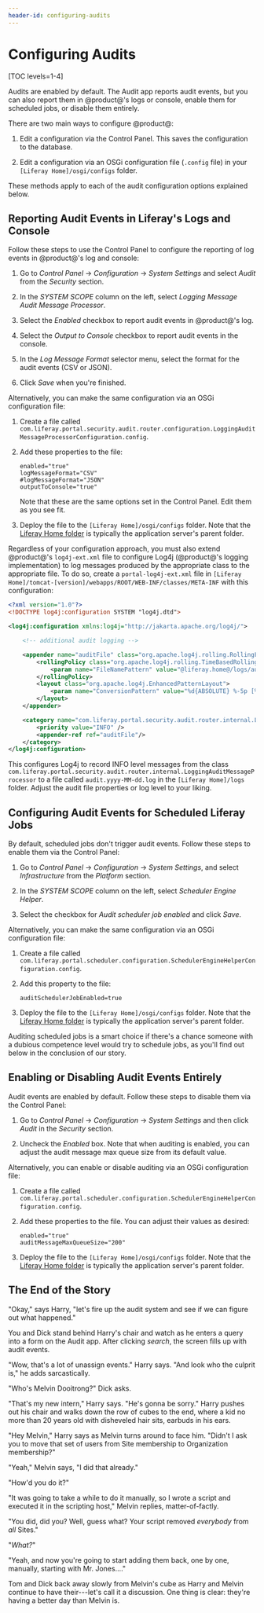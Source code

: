 ```yaml
---
header-id: configuring-audits
---
```


# Configuring Audits

[TOC levels=1-4]

Audits are enabled by default. The Audit app reports audit events, but you can
also report them in @product@'s logs or console, enable them for scheduled jobs,
or disable them entirely.

There are two main ways to configure @product@:

1.  Edit a configuration via the Control Panel. This saves the configuration to
    the database.

2.  Edit a configuration via an OSGi configuration file (`.config` file) in your
    `[Liferay Home]/osgi/configs` folder.

These methods apply to each of the audit configuration options explained below.

## Reporting Audit Events in Liferay's Logs and Console

Follow these steps to use the Control Panel to configure the reporting of log
events in @product@'s log and console:

1.  Go to *Control Panel* &rarr; *Configuration* &rarr; *System Settings* and
    select *Audit* from the *Security* section.

2.  In the *SYSTEM SCOPE* column on the left, select
    *Logging Message Audit Message Processor*.

3.  Select the *Enabled* checkbox to report audit events in @product@'s log.

4.  Select the *Output to Console* checkbox to report audit events in the
    console.

5.  In the *Log Message Format* selector menu, select the format for the audit
    events (CSV or JSON).

6.  Click *Save* when you're finished.

Alternatively, you can make the same configuration via an OSGi configuration
file:

1.  Create a file called `com.liferay.portal.security.audit.router.configuration.LoggingAuditMessageProcessorConfiguration.config`.

2.  Add these properties to the file:

    ```properties
    enabled="true"
    logMessageFormat="CSV"
    #logMessageFormat="JSON"
    outputToConsole="true"
    ```

    Note that these are the same options set in the Control Panel. Edit them as
    you see fit.

3.  Deploy the file to the `[Liferay Home]/osgi/configs` folder. Note that the
    [Liferay Home folder](/docs/7-2/deploy/-/knowledge_base/d/liferay-home)
    is typically the application server's parent folder.

Regardless of your configuration approach, you must also extend @product@'s
`log4j-ext.xml` file to configure Log4j (@product@'s logging implementation) to
log messages produced by the appropriate class to the appropriate file. To do
so, create a `portal-log4j-ext.xml` file in
`[Liferay Home]/tomcat-[version]/webapps/ROOT/WEB-INF/classes/META-INF`
with this configuration:

```xml
<?xml version="1.0"?>
<!DOCTYPE log4j:configuration SYSTEM "log4j.dtd">

<log4j:configuration xmlns:log4j="http://jakarta.apache.org/log4j/">

    <!-- additional audit logging -->

    <appender name="auditFile" class="org.apache.log4j.rolling.RollingFileAppender">
        <rollingPolicy class="org.apache.log4j.rolling.TimeBasedRollingPolicy">
            <param name="FileNamePattern" value="@liferay.home@/logs/audit.%d{yyyy-MM-dd}.log" />
        </rollingPolicy>
        <layout class="org.apache.log4j.EnhancedPatternLayout">
            <param name="ConversionPattern" value="%d{ABSOLUTE} %-5p [%t][%c{1}:%L] %m%n" />
        </layout>
    </appender>

    <category name="com.liferay.portal.security.audit.router.internal.LoggingAuditMessageProcessor">
        <priority value="INFO" />
        <appender-ref ref="auditFile"/>
    </category>
</log4j:configuration>
```

This configures Log4j to record INFO level messages from the class
`com.liferay.portal.security.audit.router.internal.LoggingAuditMessageProcessor`
to a file called `audit.yyyy-MM-dd.log` in the `[Liferay Home]/logs` folder.
Adjust the audit file properties or log level to your liking.

## Configuring Audit Events for Scheduled Liferay Jobs

By default, scheduled jobs don't trigger audit events. Follow these steps to
enable them via the Control Panel:

1.  Go to *Control Panel* &rarr; *Configuration* &rarr; *System Settings*, and
    select *Infrastructure* from the *Platform* section.

2.  In the *SYSTEM SCOPE* column on the left, select *Scheduler Engine Helper*.

3.  Select the checkbox for *Audit scheduler job enabled* and click
    *Save*.

Alternatively, you can make the same configuration via an OSGi configuration
file:

1.  Create a file called
`com.liferay.portal.scheduler.configuration.SchedulerEngineHelperConfiguration.config`.

2.  Add this property to the file:

    ```properties
    auditSchedulerJobEnabled=true
    ```

3.  Deploy the file to the `[Liferay Home]/osgi/configs` folder. Note that the
    [Liferay Home folder](/docs/7-2/deploy/-/knowledge_base/d/liferay-home)
    is typically the application server's parent folder.

Auditing scheduled jobs is a smart choice if there's a chance someone with a
dubious competence level would try to schedule jobs, as you'll find out below in
the conclusion of our story.

## Enabling or Disabling Audit Events Entirely

Audit events are enabled by default. Follow these steps to disable them via the
Control Panel:

1.  Go to *Control Panel* &rarr; *Configuration* &rarr; *System Settings* and
    then click *Audit* in the *Security* section.

2.  Uncheck the *Enabled* box. Note that when auditing is enabled, you can
    adjust the audit message max queue size from its default value.

Alternatively, you can enable or disable auditing via an OSGi configuration
file:

1.  Create a file called
    `com.liferay.portal.scheduler.configuration.SchedulerEngineHelperConfiguration.config`.

2.  Add these properties to the file. You can adjust their values as desired:

    ```properties
    enabled="true"
    auditMessageMaxQueueSize="200"
    ```

3.  Deploy the file to the `[Liferay Home]/osgi/configs` folder. Note that the
    [Liferay Home folder](/docs/7-2/deploy/-/knowledge_base/d/liferay-home)
    is typically the application server's parent folder.

## The End of the Story

"Okay," says Harry, "let's fire up the audit system and see if we can figure out
what happened."

You and Dick stand behind Harry's chair and watch as he enters a query into a
form on the Audit app. After clicking *search*, the screen fills up with audit
events.

"Wow, that's a lot of unassign events." Harry says. "And look who the culprit
is," he adds sarcastically.

"Who's Melvin Dooitrong?" Dick asks.

"That's my new intern," Harry says. "He's gonna be sorry." Harry pushes out his
chair and walks down the row of cubes to the end, where a kid no more than 20
years old with disheveled hair sits, earbuds in his ears.

"Hey Melvin," Harry says as Melvin turns around to face him. "Didn't I ask you
to move that set of users from Site membership to Organization membership?"

"Yeah," Melvin says, "I did that already."

"How'd you do it?"

"It was going to take a while to do it manually, so I wrote a script and
executed it in the scripting host," Melvin replies, matter-of-factly.

"You did, did you? Well, guess what? Your script removed *everybody* from *all*
Sites."

"*What?*"

"Yeah, and now you're going to start adding them back, one by one, manually,
starting with Mr. Jones...."

Tom and Dick back away slowly from Melvin's cube as Harry and Melvin continue to
have their---let's call it a discussion. One thing is clear: they're having a
better day than Melvin is.
